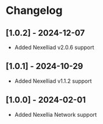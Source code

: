 # Changelog


## [1.0.2] - 2024-12-07
- Added Nexelliad v2.0.6 support

## [1.0.1] - 2024-10-29
- Added Nexelliad v1.1.2 support

## [1.0.0] - 2024-02-01
- Added Nexellia Network support

